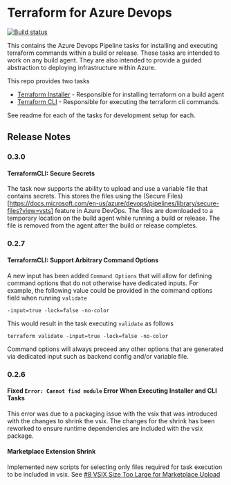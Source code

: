 # Terraform for Azure Devops

[![Build status](https://dev.azure.com/chzipp/azure-pipelines-tasks-terraform/_apis/build/status/azure-pipelines-tasks-terraform)](https://dev.azure.com/chzipp/azure-pipelines-tasks-terraform/_build/latest?definitionId=2)

This contains the Azure Devops Pipeline tasks for installing and executing terraform commands within a build or release. These tasks are intended to work on any build agent. They are also intended to provide a guided abstraction to deploying infrastructure within Azure.

This repo provides two tasks
- [Terraform Installer](TerraformInstaller#readme) - Responsible for installing terraform on a build agent
- [Terraform CLI](TerraformCLI#readme) - Responsible for executing the terraform cli commands.

See readme for each of the tasks for development setup for each.

## Release Notes

### 0.3.0

#### TerraformCLI: Secure Secrets
The task now supports the ability to upload and use a variable file that contains secrets. This stores the files using the (Secure Files)[https://docs.microsoft.com/en-us/azure/devops/pipelines/library/secure-files?view=vsts] feature in Azure DevOps. The files are downloaded to a temporary location on the build agent while running a build or release. The file is removed from the agent after the build or release completes.

### 0.2.7

#### TerraformCLI: Support Arbitrary Command Options 
A new input has been added `Command Options` that will allow for defining command options that do not otherwise have dedicated inputs. For example, the following value could be provided in the command options field when running `validate`
```
-input=true -lock=false -no-color
```
This would result in the task executing `validate` as follows
```
terraform validate -input=true -lock=false -no-color
```
Command options will always preceed any other options that are generated via dedicated input such as backend config and/or variable file. 

### 0.2.6

#### Fixed `Error: Cannot find module` Error When Executing Installer and CLI Tasks
This error was due to a packaging issue with the vsix that was introduced with the changes to shrink the vsix. The changes for the shrink has been reworked to ensure runtime dependencies are included with the vsix package.

#### Marketplace Extension Shrink
Implemented new scripts for selecting only files required for task execution to be included in vsix. See [#8 VSIX Size Too Large for Marketplace Upload](https://github.com/charleszipp/azure-pipelines-tasks-terraform/pull/9)



